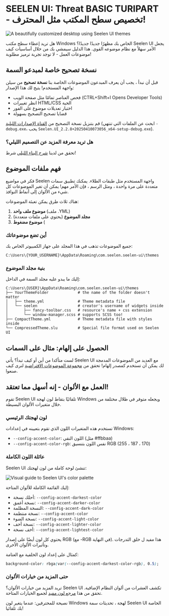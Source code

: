 # SEELEN UI: Threat BASIC TURIPART - تخصيص سطح المكتب مثل المحترف!

![A beautifully customized desktop using Seelen UI themes](https://raw.githubusercontent.com/Seelen-Inc/sl-blogs/refs/heads/master/blog/seelen-ui-theme-tutorial/image.png)

هل تريد إعطاء سطح مكتب Windows الخاص بك مظهرًا جديدًا جديدًا؟ Seelen UI يجعل الأمر سهلاً مع
نظام موضوعه القوي. هذا الدليل سيمشي بك من خلال أساسيات كيف
موضوعات العمل - لا توجد تجربة ترميز مطلوبة!

## نسخة تصحيح خاصة لمبدعو السمة

قبل أن نبدأ ، يجب أن يعرف المبدعون الموضوعات الخاصة بنا **نسخة تصحيح**
من سيلن واجهة المستخدم! يتيح لك هذا الإصدار:

* فحص العناصر تمامًا مثل صفحة الويب (CTRL+Shift+I Opens Developer Tools)
* انظر تغييرات HTML/CSS الحية
* اختبار تعديلات موضوع على الفور
* قضايا تصحيح التصحيح بسهولة

قم بتنزيل نسخة التصحيح من
[القناة الإصدارات الليلية](https://seelen.io/apps/seelen-ui/releases/nightly)
(ابحث عن الملفات التي تنتهي `-debug.exe`، يحب
`Seelen.UI_2.2.8+20250410073056_x64-setup-debug.exe`).

### هل تريد معرفة المزيد عن التصميم الليلي؟

تحقق من لدينا
[شرح البناء الليلي](https://seelen.io/blog/seelen-ui-nightly) شرط!

## فهم ملفات الموضوع

فكر في مواضيع Seelen واجهة المستخدم مثل طبقات الطلاء. يمكنك تطبيق سمات متعددة على
 مرة واحدة ، ومثل الرسم ، فإن الأمر مهم! يمكن أن تغير الموضوعات كل شيء
 من الألوان إلى أنماط النوافذ.

هناك ثلاث طرق يمكن تعبئة الموضوعات:

1. **موضوع ملف واحد** (ملف .YML)
2. **مجلد الموضوع** (يحتوي على ملفات متعددة)
3. **موضوع مضغوط** (

### أين تضع موضوعاتك

جميع الموضوعات تذهب في هذا المجلد على جهاز الكمبيوتر الخاص بك:

```text
C:\Users\{YOUR_USERNAME}\AppData\Roaming\com.seelen.seelen-ui\themes
```

### بنية مجلد الموضوع

إليك ما يبدو عليه مجلد السمة في الداخل:

```text
C:\Users\{USER}\AppData\Roaming\com.seelen.seelen-ui\themes
├── YourThemeFolder             # the name of the folder doesn't matter
│   ├── theme.yml               # Theme metadata file
│   └── seelen                  # creator's username of widgets inside
│       ├── fancy-toolbar.css   # resource's name + css extension
│       └── window-manager.scss # supports SCSS too!
├── CompactTheme.yml            # Theme metadata file with styles inside
└── CompressedTheme.slu         # Special file format used on Seelen UI
```

## الحصول على إلهام: مثال على السمات

لست متأكدا من أين أو كيف تبدأ؟ يأتي Seelen UI مع العديد من الموضوعات المدمجة لك
 يمكن أن تستخدم كمصدر إلهام! تحقق من
[مجموعة الموضوعات الافتراضية](https://github.com/eythaann/Seelen-UI/tree/master/static/themes)
لنرى كيف صنعوا.

## العمل مع الألوان - إنه أسهل مما تعتقد!

تقوم Seelen UI تلقائيًا بتقاط لون لهجة Windows ويجعله
 متوفر في ظلال مختلفة من خلال متغيرات الألوان البسيطة.

### لون لهجتك الرئيسي

تستخدم هذه المتغيرات اللون الذي تقوم بتعيينه في إعدادات Windows:

* `--config-accent-color`: اللون النقي (مثل #ffbbaa)
* `--config-accent-color-rgb`: نفس اللون بتنسيق RGB (255 ، 187 ، 170)

### عائلة اللون الكاملة

Seelen UI تنشئ لوحة كاملة من لون لهجتك:

![Visual guide to Seelen UI's color palette](https://raw.githubusercontent.com/Seelen-Inc/sl-blogs/refs/heads/master/blog/seelen-ui-theme-tutorial/colors.png)

إليك القائمة الكاملة للألوان المتاحة:

* أحلك نسخة: `--config-accent-darkest-color`
* نسخة أغمق: `--config-accent-darker-color`
* النسخة المظلمة: `--config-accent-dark-color`
* نسخة منتظمة: `--config-accent-color`
* نسخة الضوء: `--config-accent-light-color`
* نسخة أخف: `--config-accent-lighter-color`
* أخف نسخة: `--config-accent-lightest-color`

يحتوي كل لون أيضًا على إصدار RGB (مع -RGB في النهاية). هذا مفيد ل
 خلق التدرجات وتأثيرات الألوان الأخرى.

كمثال على إعداد لون الخلفية مع العتامة:

```css
background-color: rbga(var(--config-accent-darkest-color-rgb), 0.5);
```

### حتى المزيد من خيارات الألوان

تريد المزيد من خيارات الألوان؟ Seelen UI تكشف العشرات من ألوان النظام الإضافية.
 تحقق من هذا
[مرجع لون مفيد](https://gist.github.com/eythaann/cd9a3cda0206ce23a17f5ea00ec2ba06)
لجميع الخيارات المتاحة.

نصيحة للمحترفين: عندما يتغير لون Windows لهجة ، تحديثات سمة Seelen UI الخاصة بك
 تلقائيا!
